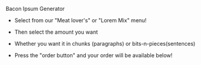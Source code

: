 Bacon Ipsum Generator

- Select from our "Meat lover's" or "Lorem Mix" menu!

- Then select the amount you want

- Whether you want it in chunks (paragraphs) or bits-n-pieces(sentences)

- Press the "order button" and your order will be available below!